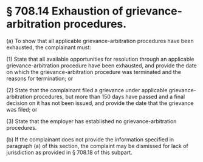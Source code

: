 # § 708.14   Exhaustion of grievance-arbitration procedures.

(a) To show that all applicable grievance-arbitration procedures have been exhausted, the complainant must:


(1) State that all available opportunities for resolution through an applicable grievance-arbitration procedure have been exhausted, and provide the date on which the grievance-arbitration procedure was terminated and the reasons for termination; or


(2) State that the complainant filed a grievance under applicable grievance-arbitration procedures, but more than 150 days have passed and a final decision on it has not been issued, and provide the date that the grievance was filed; or


(3) State that the employer has established no grievance-arbitration procedures.


(b) If the complainant does not provide the information specified in paragraph (a) of this section, the complaint may be dismissed for lack of jurisdiction as provided in § 708.18 of this subpart.




